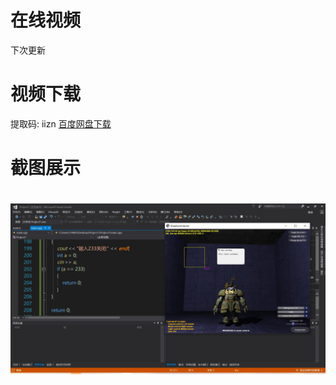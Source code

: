 
# 在线视频
下次更新

# 视频下载
提取码: iizn  [百度网盘下载](https://pan.baidu.com/s/1TdPnDxnTC3uVZW82u9E1FQ)

# 截图展示
<h1 align="center">
	<img src="demo.jpg">
</h1>

